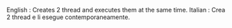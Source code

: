English : Creates 2 thread and executes them at the same time.
Italian : Crea 2 thread e li esegue contemporaneamente.
